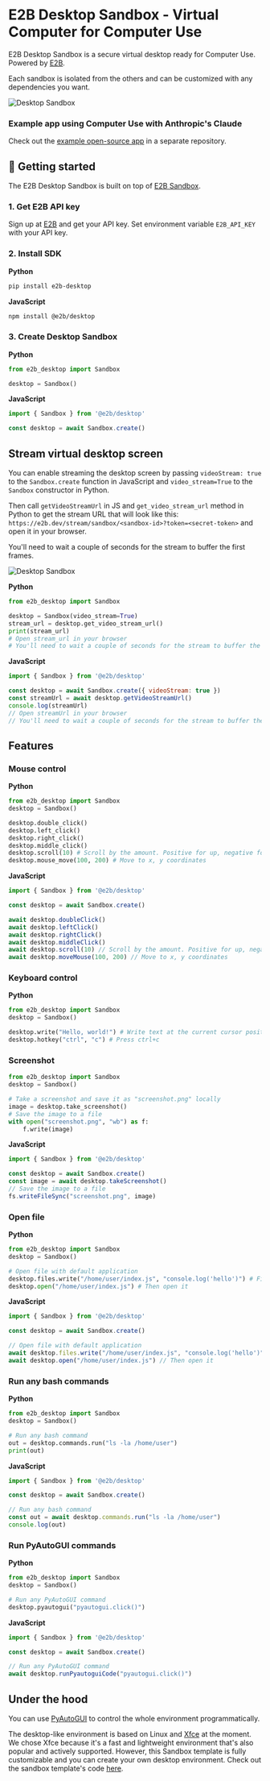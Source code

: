 # E2B Desktop Sandbox - Virtual Computer for Computer Use

E2B Desktop Sandbox is a secure virtual desktop ready for Computer Use. Powered by [E2B](https://e2b.dev).

Each sandbox is isolated from the others and can be customized with any dependencies you want.

![Desktop Sandbox](readme-assets/screenshot.png)

### Example app using Computer Use with Anthropic's Claude
Check out the [example open-source app](https://github.com/e2b-dev/secure-computer-use) in a separate repository.


## 🚀 Getting started
The E2B Desktop Sandbox is built on top of [E2B Sandbox](https://e2b.dev/docs).

### 1. Get E2B API key
Sign up at [E2B](https://e2b.dev) and get your API key.
Set environment variable `E2B_API_KEY` with your API key.

### 2. Install SDK
**Python**
```bash
pip install e2b-desktop
```

**JavaScript**
```bash
npm install @e2b/desktop
```

### 3. Create Desktop Sandbox
**Python**
```python
from e2b_desktop import Sandbox

desktop = Sandbox()
```

**JavaScript**
```javascript
import { Sandbox } from '@e2b/desktop'

const desktop = await Sandbox.create()
```

## Stream virtual desktop screen
You can enable streaming the desktop screen by passing `videoStream: true` to the `Sandbox.create` function in JavaScript and `video_stream=True` to the `Sandbox` constructor in Python.

Then call `getVideoStreamUrl` in JS and `get_video_stream_url` method in Python to get the stream URL that will look like this: `https://e2b.dev/stream/sandbox/<sandbox-id>?token=<secret-token>` and open it in your browser.

You'll need to wait a couple of seconds for the stream to buffer the first frames.

![Desktop Sandbox](readme-assets/video-stream.png)

**Python**
```python
from e2b_desktop import Sandbox

desktop = Sandbox(video_stream=True)
stream_url = desktop.get_video_stream_url()
print(stream_url)
# Open stream_url in your browser
# You'll need to wait a couple of seconds for the stream to buffer the first frames
```

**JavaScript**
```javascript
import { Sandbox } from '@e2b/desktop'

const desktop = await Sandbox.create({ videoStream: true })
const streamUrl = await desktop.getVideoStreamUrl()
console.log(streamUrl)
// Open streamUrl in your browser
// You'll need to wait a couple of seconds for the stream to buffer the first frames
```

## Features

### Mouse control

**Python**
```python
from e2b_desktop import Sandbox
desktop = Sandbox()

desktop.double_click()
desktop.left_click()
desktop.right_click()
desktop.middle_click()
desktop.scroll(10) # Scroll by the amount. Positive for up, negative for down.
desktop.mouse_move(100, 200) # Move to x, y coordinates
```

**JavaScript**
```javascript
import { Sandbox } from '@e2b/desktop'

const desktop = await Sandbox.create()

await desktop.doubleClick()
await desktop.leftClick()
await desktop.rightClick()
await desktop.middleClick()
await desktop.scroll(10) // Scroll by the amount. Positive for up, negative for down.
await desktop.moveMouse(100, 200) // Move to x, y coordinates
```

### Keyboard control

**Python**
```python
from e2b_desktop import Sandbox
desktop = Sandbox()

desktop.write("Hello, world!") # Write text at the current cursor position
desktop.hotkey("ctrl", "c") # Press ctrl+c
```

### Screenshot
```python
from e2b_desktop import Sandbox
desktop = Sandbox()

# Take a screenshot and save it as "screenshot.png" locally
image = desktop.take_screenshot()
# Save the image to a file
with open("screenshot.png", "wb") as f:
    f.write(image)
```

**JavaScript**
```javascript
import { Sandbox } from '@e2b/desktop'

const desktop = await Sandbox.create()
const image = await desktop.takeScreenshot()
// Save the image to a file
fs.writeFileSync("screenshot.png", image)
```

### Open file

**Python**
```python
from e2b_desktop import Sandbox
desktop = Sandbox()

# Open file with default application
desktop.files.write("/home/user/index.js", "console.log('hello')") # First create the file
desktop.open("/home/user/index.js") # Then open it
```

**JavaScript**
```javascript
import { Sandbox } from '@e2b/desktop'

const desktop = await Sandbox.create()

// Open file with default application
await desktop.files.write("/home/user/index.js", "console.log('hello')") // First create the file
await desktop.open("/home/user/index.js") // Then open it
```

### Run any bash commands
**Python**
```python
from e2b_desktop import Sandbox
desktop = Sandbox()

# Run any bash command
out = desktop.commands.run("ls -la /home/user")
print(out)
```

**JavaScript**
```javascript
import { Sandbox } from '@e2b/desktop'

const desktop = await Sandbox.create()

// Run any bash command
const out = await desktop.commands.run("ls -la /home/user")
console.log(out)
```

### Run PyAutoGUI commands
**Python**
```python
from e2b_desktop import Sandbox
desktop = Sandbox()

# Run any PyAutoGUI command
desktop.pyautogui("pyautogui.click()")
```

**JavaScript**
```javascript
import { Sandbox } from '@e2b/desktop'

const desktop = await Sandbox.create()

// Run any PyAutoGUI command
await desktop.runPyautoguiCode("pyautogui.click()")
```

<!-- ### Customization
```python
from e2b_desktop import Sandbox
desktop = Sandbox()
``` -->

## Under the hood
You can use [PyAutoGUI](https://pyautogui.readthedocs.io/en/latest/) to control the whole environment programmatically.

The desktop-like environment is based on Linux and [Xfce](https://www.xfce.org/) at the moment. We chose Xfce because it's a fast and lightweight environment that's also popular and actively supported. However, this Sandbox template is fully customizable and you can create your own desktop environment.
Check out the sandbox template's code [here](./template/).


